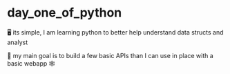 # day_one_of_python

🖥 its simple, I am learning python to better help understand data structs and analyst

🥅 my main goal is to build a few basic APIs than I can use in place with a basic webapp 🕸

